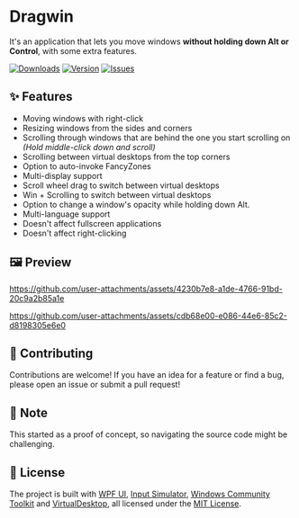 # Dragwin
It's an application that lets you move windows **without holding down Alt or Control**, with some extra features.

<a href="#"><img src="https://img.shields.io/github/downloads/PinchToDebug/DragWin/total" alt="Downloads"></a>
<a href="https://github.com/PinchToDebug/DragWin/releases/latest"><img src="https://img.shields.io/github/v/release/PinchToDebug/DragWin" alt="Version"></a>
<a href="https://github.com/PinchToDebug/DragWin/issues"><img src="https://img.shields.io/github/issues/PinchToDebug/DragWin" alt="Issues"></a>

## ✨ Features

- Moving windows with right-click
- Resizing windows from the sides and corners
- Scrolling through windows that are behind the one you start scrolling on _(Hold middle-click down and scroll)_
- Scrolling between virtual desktops from the top corners
- Option to auto-invoke FancyZones
- Multi-display support
- Scroll wheel drag to switch between virtual desktops
- Win + Scrolling to switch between virtual desktops
- Option to change a window's opacity while holding down Alt.
- Multi-language support
- Doesn't affect fullscreen applications
- Doesn't affect right-clicking

## 🖼️ Preview

https://github.com/user-attachments/assets/4230b7e8-a1de-4766-91bd-20c9a2b85a1e

https://github.com/user-attachments/assets/cdb68e00-e086-44e6-85c2-d8198305e6e0


## 🤝 Contributing
Contributions are welcome! If you have an idea for a feature or find a bug, please open an issue or submit a pull request!

## 📝 Note
This started as a proof of concept, so navigating the source code might be challenging.

## 📜 License

The project is built with [WPF UI](https://github.com/lepoco/wpfui), [Input Simulator](https://github.com/michaelnoonan/inputsimulator), [Windows Community Toolkit](https://github.com/CommunityToolkit/WindowsCommunityToolkit/tree/main) and [VirtualDesktop](https://www.nuget.org/packages/Slions.VirtualDesktop/), all licensed under the [MIT License](https://github.com/lepoco/wpfui/blob/main/LICENSE).
